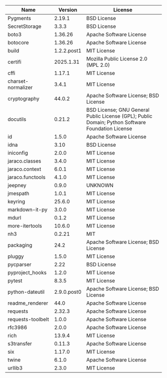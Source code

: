 | Name               | Version     | License                                                                                          |
|--------------------|-------------|--------------------------------------------------------------------------------------------------|
| Pygments           | 2.19.1      | BSD License                                                                                      |
| SecretStorage      | 3.3.3       | BSD License                                                                                      |
| boto3              | 1.36.26     | Apache Software License                                                                          |
| botocore           | 1.36.26     | Apache Software License                                                                          |
| build              | 1.2.2.post1 | MIT License                                                                                      |
| certifi            | 2025.1.31   | Mozilla Public License 2.0 (MPL 2.0)                                                             |
| cffi               | 1.17.1      | MIT License                                                                                      |
| charset-normalizer | 3.4.1       | MIT License                                                                                      |
| cryptography       | 44.0.2      | Apache Software License; BSD License                                                             |
| docutils           | 0.21.2      | BSD License; GNU General Public License (GPL); Public Domain; Python Software Foundation License |
| id                 | 1.5.0       | Apache Software License                                                                          |
| idna               | 3.10        | BSD License                                                                                      |
| iniconfig          | 2.0.0       | MIT License                                                                                      |
| jaraco.classes     | 3.4.0       | MIT License                                                                                      |
| jaraco.context     | 6.0.1       | MIT License                                                                                      |
| jaraco.functools   | 4.1.0       | MIT License                                                                                      |
| jeepney            | 0.9.0       | UNKNOWN                                                                                          |
| jmespath           | 1.0.1       | MIT License                                                                                      |
| keyring            | 25.6.0      | MIT License                                                                                      |
| markdown-it-py     | 3.0.0       | MIT License                                                                                      |
| mdurl              | 0.1.2       | MIT License                                                                                      |
| more-itertools     | 10.6.0      | MIT License                                                                                      |
| nh3                | 0.2.21      | MIT                                                                                              |
| packaging          | 24.2        | Apache Software License; BSD License                                                             |
| pluggy             | 1.5.0       | MIT License                                                                                      |
| pycparser          | 2.22        | BSD License                                                                                      |
| pyproject_hooks    | 1.2.0       | MIT License                                                                                      |
| pytest             | 8.3.5       | MIT License                                                                                      |
| python-dateutil    | 2.9.0.post0 | Apache Software License; BSD License                                                             |
| readme_renderer    | 44.0        | Apache Software License                                                                          |
| requests           | 2.32.3      | Apache Software License                                                                          |
| requests-toolbelt  | 1.0.0       | Apache Software License                                                                          |
| rfc3986            | 2.0.0       | Apache Software License                                                                          |
| rich               | 13.9.4      | MIT License                                                                                      |
| s3transfer         | 0.11.3      | Apache Software License                                                                          |
| six                | 1.17.0      | MIT License                                                                                      |
| twine              | 6.1.0       | Apache Software License                                                                          |
| urllib3            | 2.3.0       | MIT License                                                                                      |
